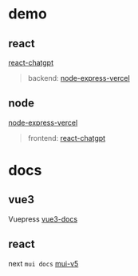 # demo

## react

[react-chatgpt](https://github.com/JacobHsu/react-chatgpt)  
> backend: [node-express-vercel](https://github.com/JacobHsu/node-express-vercel)

## node

[node-express-vercel](https://github.com/JacobHsu/node-express-vercel) 
> frontend: [react-chatgpt](https://github.com/JacobHsu/react-chatgpt) 

# docs

## vue3

Vuepress [vue3-docs](https://github.com/JacobHsu/vue3-docs)  

## react

next `mui docs` [mui-v5](https://github.com/JacobHsu/mui-v5/)  


